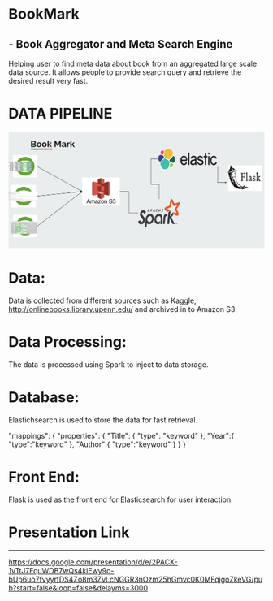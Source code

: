 # BookMark
## - Book Aggregator and Meta Search Engine
 
Helping user to find meta data about book from an aggregated large scale data source. It allows people to provide search query and retrieve the desired result very fast. 

# DATA PIPELINE
![](https://github.com/MariaChowdhury/BookMark/blob/master/pipeline.png)

# Data:
Data is collected from different sources such as Kaggle, http://onlinebooks.library.upenn.edu/ and archived in to Amazon S3.

# Data Processing:
The data is processed using Spark to inject to data storage.

# Database:
Elastichsearch is used to store the data for fast retrieval.

 "mappings": {
	          "properties": {
	            "Title": {
	              "type": "keyword"
	            },
		    "Year":{
		     "type":"keyword" 
		  },
		   "Author":{
		    "type":"keyword"
		  }
	          }
	        }

# Front End:
Flask is used as the front end for Elasticsearch for user interaction.

# Presentation Link
---
https://docs.google.com/presentation/d/e/2PACX-1vTtJ7FquWDB7wQs4kiEwy9o-bUp6uo7fvyyrtDS4Zo8m3ZvLcNGGR3nOzm25hGmvc0K0MFqjgoZkeVG/pub?start=false&loop=false&delayms=3000
